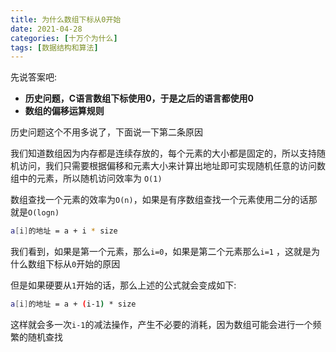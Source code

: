 ```yaml
---
title: 为什么数组下标从0开始
date: 2021-04-28
categories: [十万个为什么]
tags: [数据结构和算法]
---
```


先说答案吧:

- **历史问题，C语言数组下标使用0，于是之后的语言都使用0**
- **数组的偏移运算规则**

历史问题这个不用多说了，下面说一下第二条原因

我们知道数组因为内存都是连续存放的，每个元素的大小都是固定的，所以支持随机访问，我们只需要根据偏移和元素大小来计算出地址即可实现随机任意的访问数组中的元素，所以随机访问效率为 `O(1)` 

数组查找一个元素的效率为`O(n)`，如果是有序数组查找一个元素使用二分的话那就是`O(logn)`

```bash
a[i]的地址 = a + i * size
```

我们看到，如果是第一个元素，那么`i=0`，如果是第二个元素那么`i=1` ，这就是为什么数组下标从`0`开始的原因

但是如果硬要从`1`开始的话，那么上述的公式就会变成如下:

```bash
a[i]的地址 = a + (i-1) * size
```

这样就会多一次`i-1`的减法操作，产生不必要的消耗，因为数组可能会进行一个频繁的随机查找